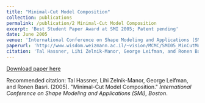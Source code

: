 ```yaml
---
title: "Minimal-Cut Model Composition"
collection: publications
permalink: /publication/2 Minimal-Cut Model Composition
excerpt: 'Best Student Paper Award at SMI 2005; Patent pending'
date: June 2005
venue: 'International Conference on Shape Modeling and Applications (SMI), Boston'
paperurl: 'http://www.wisdom.weizmann.ac.il/~vision/MCMC/SMI05_MinCutModelComposition.pdf'
citation: 'Tal Hassner, Lihi Zelnik-Manor, George Leifman, and Ronen Basri. (2005). &quot;Minimal-Cut Model Composition.&quot; <i>International Conference on Shape Modeling and Applications (SMI), Boston</i>.'
---
```


[Download paper here](http://www.wisdom.weizmann.ac.il/~vision/MCMC/SMI05_MinCutModelComposition.pdf)

Recommended citation: Tal Hassner, Lihi Zelnik-Manor, George Leifman, and Ronen Basri. (2005). "Minimal-Cut Model Composition." <i>International Conference on Shape Modeling and Applications (SMI), Boston</i>.
